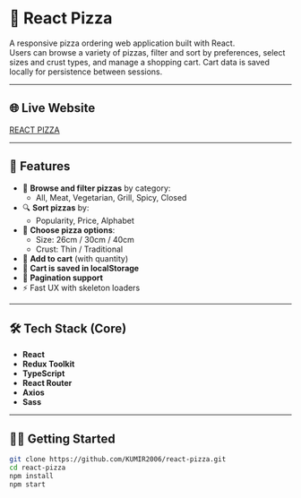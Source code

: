 # 🍕 React Pizza

A responsive pizza ordering web application built with React.  
Users can browse a variety of pizzas, filter and sort by preferences, select sizes and crust types, and manage a shopping cart. Cart data is saved locally for persistence between sessions.

---

## 🌐 Live Website
[REACT PIZZA](https://pizza-react-demo.vercel.app)  

---

## 🚀 Features

- 🧾 **Browse and filter pizzas** by category:
  - All, Meat, Vegetarian, Grill, Spicy, Closed
- 🔍 **Sort pizzas** by:
  - Popularity, Price, Alphabet
- 🧀 **Choose pizza options**:
  - Size: 26cm / 30cm / 40cm  
  - Crust: Thin / Traditional
- 🛒 **Add to cart** (with quantity)  
- 💾 **Cart is saved in localStorage**
- 📄 **Pagination support**
- ⚡ Fast UX with skeleton loaders

---

## 🛠️ Tech Stack (Core)

- **React**
- **Redux Toolkit**
- **TypeScript**
- **React Router**
- **Axios**
- **Sass**

---

## 🧑‍💻 Getting Started

```bash
git clone https://github.com/KUMIR2006/react-pizza.git
cd react-pizza
npm install
npm start
